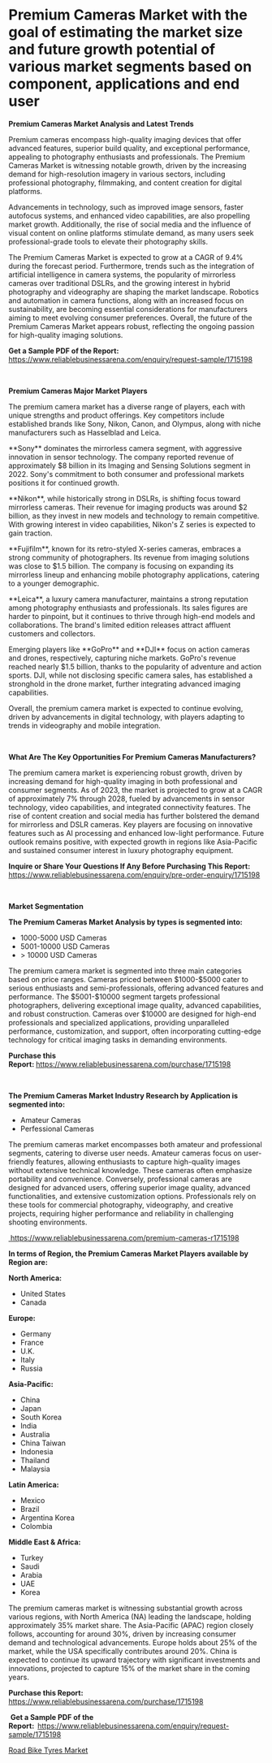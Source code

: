<p><h1>Premium Cameras Market with the goal of estimating the market size and future growth potential of various market segments based on component, applications and end user</h1></p><p><strong>Premium Cameras Market Analysis and Latest Trends</strong></p>
<p><p>Premium cameras encompass high-quality imaging devices that offer advanced features, superior build quality, and exceptional performance, appealing to photography enthusiasts and professionals. The Premium Cameras Market is witnessing notable growth, driven by the increasing demand for high-resolution imagery in various sectors, including professional photography, filmmaking, and content creation for digital platforms. </p><p>Advancements in technology, such as improved image sensors, faster autofocus systems, and enhanced video capabilities, are also propelling market growth. Additionally, the rise of social media and the influence of visual content on online platforms stimulate demand, as many users seek professional-grade tools to elevate their photography skills.</p><p>The Premium Cameras Market is expected to grow at a CAGR of 9.4% during the forecast period. Furthermore, trends such as the integration of artificial intelligence in camera systems, the popularity of mirrorless cameras over traditional DSLRs, and the growing interest in hybrid photography and videography are shaping the market landscape. Robotics and automation in camera functions, along with an increased focus on sustainability, are becoming essential considerations for manufacturers aiming to meet evolving consumer preferences. Overall, the future of the Premium Cameras Market appears robust, reflecting the ongoing passion for high-quality imaging solutions.</p></p>
<p><strong>Get a Sample PDF of the Report:&nbsp;</strong> <a href="https://www.reliablebusinessarena.com/enquiry/request-sample/1715198?utm_campaign=2238&utm_medium=2&utm_source=Github&utm_content=ia&utm_term=09022025&utm_id=premium-cameras">https://www.reliablebusinessarena.com/enquiry/request-sample/1715198</a></p>
<p>&nbsp;</p>
<p><strong>Premium Cameras Major Market Players</strong></p>
<p><p>The premium camera market has a diverse range of players, each with unique strengths and product offerings. Key competitors include established brands like Sony, Nikon, Canon, and Olympus, along with niche manufacturers such as Hasselblad and Leica.</p><p>**Sony** dominates the mirrorless camera segment, with aggressive innovation in sensor technology. The company reported revenue of approximately $8 billion in its Imaging and Sensing Solutions segment in 2022. Sony's commitment to both consumer and professional markets positions it for continued growth.</p><p>**Nikon**, while historically strong in DSLRs, is shifting focus toward mirrorless cameras. Their revenue for imaging products was around $2 billion, as they invest in new models and technology to remain competitive. With growing interest in video capabilities, Nikon's Z series is expected to gain traction.</p><p>**Fujifilm**, known for its retro-styled X-series cameras, embraces a strong community of photographers. Its revenue from imaging solutions was close to $1.5 billion. The company is focusing on expanding its mirrorless lineup and enhancing mobile photography applications, catering to a younger demographic.</p><p>**Leica**, a luxury camera manufacturer, maintains a strong reputation among photography enthusiasts and professionals. Its sales figures are harder to pinpoint, but it continues to thrive through high-end models and collaborations. The brand's limited edition releases attract affluent customers and collectors.</p><p>Emerging players like **GoPro** and **DJI** focus on action cameras and drones, respectively, capturing niche markets. GoPro's revenue reached nearly $1.5 billion, thanks to the popularity of adventure and action sports. DJI, while not disclosing specific camera sales, has established a stronghold in the drone market, further integrating advanced imaging capabilities.</p><p>Overall, the premium camera market is expected to continue evolving, driven by advancements in digital technology, with players adapting to trends in videography and mobile integration.</p></p>
<p>&nbsp;</p>
<p><strong>What Are The Key Opportunities For Premium Cameras Manufacturers?</strong></p>
<p><p>The premium camera market is experiencing robust growth, driven by increasing demand for high-quality imaging in both professional and consumer segments. As of 2023, the market is projected to grow at a CAGR of approximately 7% through 2028, fueled by advancements in sensor technology, video capabilities, and integrated connectivity features. The rise of content creation and social media has further bolstered the demand for mirrorless and DSLR cameras. Key players are focusing on innovative features such as AI processing and enhanced low-light performance. Future outlook remains positive, with expected growth in regions like Asia-Pacific and sustained consumer interest in luxury photography equipment.</p></p>
<p><strong>Inquire or Share Your Questions If Any Before Purchasing This Report:</strong> <a href="https://www.reliablebusinessarena.com/enquiry/pre-order-enquiry/1715198?utm_campaign=2238&utm_medium=2&utm_source=Github&utm_content=ia&utm_term=09022025&utm_id=premium-cameras">https://www.reliablebusinessarena.com/enquiry/pre-order-enquiry/1715198</a></p>
<p>&nbsp;</p>
<p><strong>Market Segmentation</strong></p>
<p><strong>The Premium Cameras Market Analysis by types is segmented into:</strong></p>
<p><ul><li>1000-5000 USD Cameras</li><li>5001-10000 USD Cameras</li><li>> 10000 USD Cameras</li></ul></p>
<p><p>The premium camera market is segmented into three main categories based on price ranges. Cameras priced between $1000-$5000 cater to serious enthusiasts and semi-professionals, offering advanced features and performance. The $5001-$10000 segment targets professional photographers, delivering exceptional image quality, advanced capabilities, and robust construction. Cameras over $10000 are designed for high-end professionals and specialized applications, providing unparalleled performance, customization, and support, often incorporating cutting-edge technology for critical imaging tasks in demanding environments.</p></p>
<p><strong>Purchase this Report:&nbsp;</strong><a href="https://www.reliablebusinessarena.com/purchase/1715198?utm_campaign=2238&utm_medium=2&utm_source=Github&utm_content=ia&utm_term=09022025&utm_id=premium-cameras">https://www.reliablebusinessarena.com/purchase/1715198</a></p>
<p>&nbsp;</p>
<p><strong>The Premium Cameras Market Industry Research by Application is segmented into:</strong></p>
<p><ul><li>Amateur Cameras</li><li>Perfessional Cameras</li></ul></p>
<p><p>The premium cameras market encompasses both amateur and professional segments, catering to diverse user needs. Amateur cameras focus on user-friendly features, allowing enthusiasts to capture high-quality images without extensive technical knowledge. These cameras often emphasize portability and convenience. Conversely, professional cameras are designed for advanced users, offering superior image quality, advanced functionalities, and extensive customization options. Professionals rely on these tools for commercial photography, videography, and creative projects, requiring higher performance and reliability in challenging shooting environments.</p></p>
<p><a href="https://www.reliablebusinessarena.com/premium-cameras-r1715198?utm_campaign=2238&utm_medium=2&utm_source=Github&utm_content=ia&utm_term=09022025&utm_id=premium-cameras">&nbsp;https://www.reliablebusinessarena.com/premium-cameras-r1715198</a></p>
<p><strong>In terms of Region, the Premium Cameras Market Players available by Region are:</strong></p>
<p>
    <p> <strong> North America: </strong>
        <ul>
            <li>United States</li>
            <li>Canada</li>
        </ul>
        </p> 
    <p> <strong> Europe: </strong>
        <ul>
            <li>Germany</li>
            <li>France</li>
            <li>U.K.</li>
            <li>Italy</li>
            <li>Russia</li>
        </ul>
        </p> 
    <p> <strong> Asia-Pacific: </strong>
        <ul>
            <li>China</li>
            <li>Japan</li>
            <li>South Korea</li>
            <li>India</li>
            <li>Australia</li>
            <li>China Taiwan</li>
            <li>Indonesia</li>
            <li>Thailand</li>
            <li>Malaysia</li>
        </ul>
        </p> 
    <p> <strong> Latin America: </strong>
        <ul>
            <li>Mexico</li>
            <li>Brazil</li>
            <li>Argentina Korea</li>
            <li>Colombia</li>
        </ul>
        </p> 
    <p> <strong> Middle East & Africa: </strong>
        <ul>
            <li>Turkey</li>
            <li>Saudi</li>
            <li>Arabia</li>
            <li>UAE</li>
            <li>Korea</li>
        </ul>
    </p>
    </p>
<p><p>The premium cameras market is witnessing substantial growth across various regions, with North America (NA) leading the landscape, holding approximately 35% market share. The Asia-Pacific (APAC) region closely follows, accounting for around 30%, driven by increasing consumer demand and technological advancements. Europe holds about 25% of the market, while the USA specifically contributes around 20%. China is expected to continue its upward trajectory with significant investments and innovations, projected to capture 15% of the market share in the coming years.</p></p>
<p><strong>Purchase this Report: </strong><a href="https://www.reliablebusinessarena.com/purchase/1715198?utm_campaign=2238&utm_medium=2&utm_source=Github&utm_content=ia&utm_term=09022025&utm_id=premium-cameras">https://www.reliablebusinessarena.com/purchase/1715198</a></p>
<p>&nbsp;<strong>Get a Sample PDF of the Report:&nbsp;&nbsp;</strong><a href="https://www.reliablebusinessarena.com/enquiry/request-sample/1715198?utm_campaign=2238&utm_medium=2&utm_source=Github&utm_content=ia&utm_term=09022025&utm_id=premium-cameras">https://www.reliablebusinessarena.com/enquiry/request-sample/1715198</a></p>
<p><strong></strong></p>
<p><p><a href="https://github.com/manesros8/Market-Research-Report-List-1/blob/main/road-bike-tyres-market.md?utm_campaign=2238&utm_medium=2&utm_source=Github&utm_content=ia&utm_term=09022025&utm_id=premium-cameras">Road Bike Tyres Market</a></p></p>